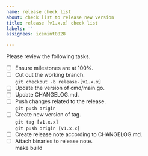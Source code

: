 ```yaml
---
name: release check list
about: check list to release new version
title: release [v1.x.x] check list
labels: ''
assignees: icemint0828

---
```


Please review the following tasks.

- [ ] Ensure milestones are at 100%.
- [ ] Cut out the working branch.  
`git checkout -b release-[v1.x.x]`
- [ ] Update the version of cmd/main.go.
- [ ] Update CHANGELOG.md.
- [ ] Push changes related to the release.  
`git push origin`
- [ ] Create new version of tag.  
`git tag [v1.x.x]`  
`git push origin [v1.x.x]`  
- [ ] Create release note according to CHANGELOG.md.
- [ ] Attach binaries to release note.  
make build
